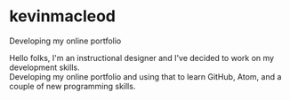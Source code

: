 # kevinmacleod
Developing my online portfolio

Hello folks, I'm an instructional designer and I've decided to work on my development skills.  
Developing my online portfolio and using that to learn GitHub, Atom, and a couple of new programming skills.
